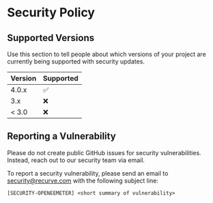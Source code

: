 # Security Policy

## Supported Versions

Use this section to tell people about which versions of your project are
currently being supported with security updates.

| Version | Supported          |
| ------- | ------------------ |
| 4.0.x   | :white_check_mark: |
| 3.x     | :x:                |
| < 3.0   | :x:                |


## Reporting a Vulnerability

Please do not create public GitHub issues for security vulnerabilities. Instead, reach out to our security team via email.

To report a security vulnerability, please send an email to [security@recurve.com](mailto:security@recurve.com) with the following subject line:

```
[SECURITY-OPENEEMETER] <short summary of vulnerability>
```